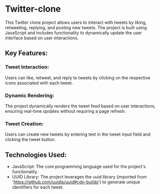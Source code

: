 # Twitter-clone
This Twitter clone project allows users to interact with tweets by liking, retweeting, replying, and posting new tweets. The project is built using JavaScript and includes functionality to dynamically update the user interface based on user interactions.

## Key Features:

### Tweet Interaction: 
Users can like, retweet, and reply to tweets by clicking on the respective icons associated with each tweet.
### Dynamic Rendering: 
The project dynamically renders the tweet feed based on user interactions, ensuring real-time updates without requiring a page refresh.
### Tweet Creation: 
Users can create new tweets by entering text in the tweet input field and clicking the tweet button.

## Technologies Used:
- JavaScript: 
The core programming language used for the project's functionality.
- UUID Library: 
The project leverages the uuid library (imported from 'https://github.com/uuidjs/uuid#cdn-builds') to generate unique identifiers for each tweet.